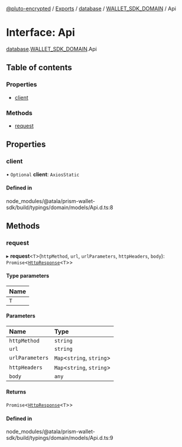 [@pluto-encrypted](../README.md) / [Exports](../modules.md) / [database](../modules/database-1.md) / [WALLET\_SDK\_DOMAIN](../modules/database-1.WALLET_SDK_DOMAIN.md) / Api

# Interface: Api

[database](../modules/database-1.md).[WALLET\_SDK\_DOMAIN](../modules/database-1.WALLET_SDK_DOMAIN.md).Api

## Table of contents

### Properties

- [client](database-1.WALLET_SDK_DOMAIN.Api.md#client)

### Methods

- [request](database-1.WALLET_SDK_DOMAIN.Api.md#request)

## Properties

### client

• `Optional` **client**: `AxiosStatic`

#### Defined in

node_modules/@atala/prism-wallet-sdk/build/typings/domain/models/Api.d.ts:8

## Methods

### request

▸ **request**\<`T`\>(`httpMethod`, `url`, `urlParameters`, `httpHeaders`, `body`): `Promise`\<[`HttpResponse`](../classes/database-1.WALLET_SDK_DOMAIN.HttpResponse.md)\<`T`\>\>

#### Type parameters

| Name |
| :------ |
| `T` |

#### Parameters

| Name | Type |
| :------ | :------ |
| `httpMethod` | `string` |
| `url` | `string` |
| `urlParameters` | `Map`\<`string`, `string`\> |
| `httpHeaders` | `Map`\<`string`, `string`\> |
| `body` | `any` |

#### Returns

`Promise`\<[`HttpResponse`](../classes/database-1.WALLET_SDK_DOMAIN.HttpResponse.md)\<`T`\>\>

#### Defined in

node_modules/@atala/prism-wallet-sdk/build/typings/domain/models/Api.d.ts:9
